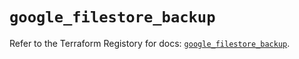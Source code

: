 # `google_filestore_backup`

Refer to the Terraform Registory for docs: [`google_filestore_backup`](https://registry.terraform.io/providers/hashicorp/google/5.21.0/docs/resources/filestore_backup).
